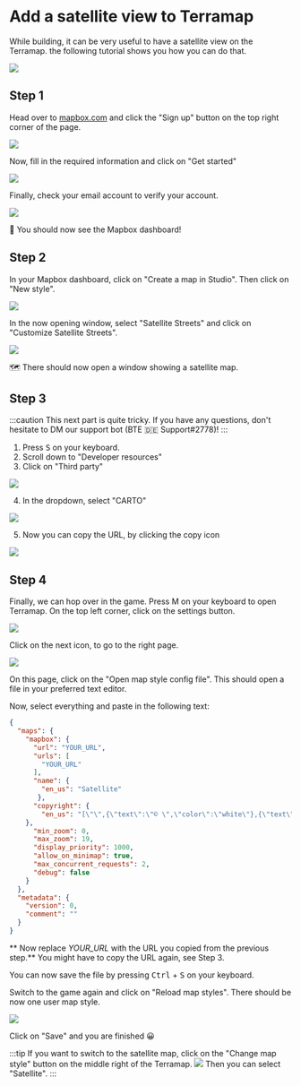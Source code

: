 # Add a satellite view to Terramap

While building, it can be very useful to have a satellite view on the Terramap. the following tutorial shows you how you can do that.

![](https://media.nachwahl.dev/GNJ6lK.jpg)

## Step 1
Head over to [mapbox.com](https://www.mapbox.com/) and click the "Sign up" button on the top right corner of the page.

![](https://media.nachwahl.dev/a9o8tv.png)

Now, fill in the required information and click on "Get started"

![](https://media.nachwahl.dev/yICdpR.png)

Finally, check your email account to verify your account.

![](https://media.nachwahl.dev/scGVb1.png)

🎉 You should now see the Mapbox dashboard!

## Step 2

In your Mapbox dashboard, click on "Create a map in Studio". Then click on "New style".

![](https://media.nachwahl.dev/60xZE3.png)

In the now opening window, select "Satellite Streets" and click on "Customize Satellite Streets".

![](https://media.nachwahl.dev/JO63W1.png)

🗺️ There should now open a window showing a satellite map.

## Step 3

:::caution
This next part is quite tricky. If you have any questions, don't hesitate to DM our support bot (BTE 🇩🇪 Support#2778)!
:::

1. Press <kbd>S</kbd> on your keyboard.
2. Scroll down to "Developer resources"
3. Click on "Third party" 

![](https://media.nachwahl.dev/VNAupE.png)

4. In the dropdown, select "CARTO"

![](https://media.nachwahl.dev/oRt9FU.png)

5. Now you can copy the URL, by clicking the copy icon 

![](https://media.nachwahl.dev/5TbP0G.png)

## Step 4

Finally, we can hop over in the game. Press <kdb>M</kdb> on your keyboard to open Terramap.
On the top left corner, click on the settings button.

![](https://media.nachwahl.dev/x6BGyI.png)

Click on the next icon, to go to the right page.

![](https://media.nachwahl.dev/ib0Yhw.png)

On this page, click on the "Open map style config file". This should open a file in your preferred text editor.

Now, select everything and paste in the following text:

```json
{
  "maps": {
    "mapbox": {
      "url": "YOUR_URL",
      "urls": [
        "YOUR_URL"
      ],
      "name": {
        "en_us": "Satellite"
       },
      "copyright": {
        "en_us": "[\"\",{\"text\":\"© \",\"color\":\"white\"},{\"text\":\"OpenStreetMap\",\"underlined\":true,\"color\":\"aqua\",\"clickEvent\":{\"action\":\"open_url\",\"value\":\"https://www.openstreetmap.org\"}},{\"text\":\" contributors and \",\"color\":\"white\"},{\"text\":\"Mapbox\",\"underlined\":true,\"color\":\"aqua\",\"clickEvent\":{\"action\":\"open_url\",\"value\":\"https://mapbox.com\"}}]"
    },
      "min_zoom": 0,
      "max_zoom": 19,
      "display_priority": 1000,
      "allow_on_minimap": true,
      "max_concurrent_requests": 2,
      "debug": false
    }    
  },
  "metadata": {
    "version": 0,
    "comment": ""
  }
}
```

** Now replace _YOUR_URL_ with the URL you copied from the previous step.**
You might have to copy the URL again, see Step 3.

You can now save the file by pressing <kbd>Ctrl</kbd> + <kbd>S</kbd> on your keyboard.

Switch to the game again and click on "Reload map styles". There should be now one user map style.

![](https://media.nachwahl.dev/9QdOgc.png)

Click on "Save" and you are finished 😀

:::tip
  If you want to switch to the satellite map, click on the "Change map style" button on the middle right of the Terramap.
![](https://media.nachwahl.dev/flkI5W.png)
Then you can select "Satellite".
:::




